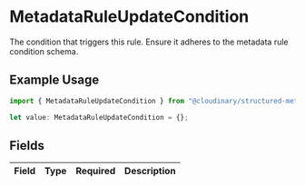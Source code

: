 # MetadataRuleUpdateCondition

The condition that triggers this rule. Ensure it adheres to the metadata rule condition schema.

## Example Usage

```typescript
import { MetadataRuleUpdateCondition } from "@cloudinary/structured-metadata/models/components";

let value: MetadataRuleUpdateCondition = {};
```

## Fields

| Field       | Type        | Required    | Description |
| ----------- | ----------- | ----------- | ----------- |